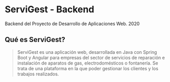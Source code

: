 # ServiGest - Backend
Backend del Proyecto de Desarrollo de Aplicaciones Web. 2020

## Qué es ServiGest?
> ServiGest es una aplicación web, desarrollada en Java con Spring Boot y Angular para empresas del sector de servicios de reparación e instalación de aparatos de gas, electrodomésticos o fontanería. Se trata de una plataforma en la que poder gestionar los clientes y los trabajos realizados.
